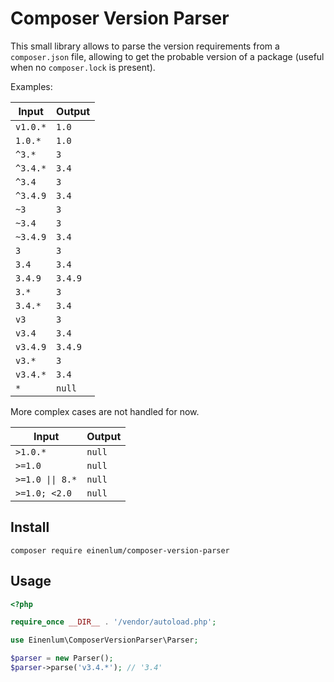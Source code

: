 # Composer Version Parser

This small library allows to parse the version requirements from a `composer.json` file, allowing to get the probable version of a package (useful when no `composer.lock` is present).

Examples:

| Input    | Output  |
| --       | --      |
| `v1.0.*` | `1.0`   |
| `1.0.*`  | `1.0`   |
| `^3.*`   | `3`     |
| `^3.4.*` | `3.4`   |
| `^3.4`   | `3`     |
| `^3.4.9` | `3.4`   |
| `~3`     | `3`     |
| `~3.4`   | `3`     |
| `~3.4.9` | `3.4`   |
| `3`      | `3`     |
| `3.4`    | `3.4`   |
| `3.4.9`  | `3.4.9` |
| `3.*`    | `3`     |
| `3.4.*`  | `3.4`   |
| `v3`     | `3`     |
| `v3.4`   | `3.4`   |
| `v3.4.9` | `3.4.9` |
| `v3.*`   | `3`     |
| `v3.4.*` | `3.4`   |
| `*`      | `null`  |

More complex cases are not handled for now.

| Input                               | Output |
| --                                  | --     |
| `>1.0.*`                            | `null` |
| `>=1.0`                             | `null` |
| <code>>=1.0 &#124;&#124; 8.*</code> | `null` |
| `>=1.0; <2.0`                       | `null` |

## Install

```
composer require einenlum/composer-version-parser
```

## Usage

```php
<?php

require_once __DIR__ . '/vendor/autoload.php';

use Einenlum\ComposerVersionParser\Parser;

$parser = new Parser();
$parser->parse('v3.4.*'); // '3.4'
```
